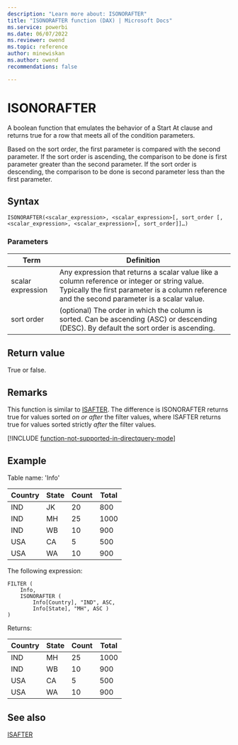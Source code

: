 ```yaml
---
description: "Learn more about: ISONORAFTER"
title: "ISONORAFTER function (DAX) | Microsoft Docs"
ms.service: powerbi 
ms.date: 06/07/2022
ms.reviewer: owend
ms.topic: reference
author: minewiskan
ms.author: owend 
recommendations: false

---
```

# ISONORAFTER
  
A boolean function that emulates the behavior of a Start At clause and returns true for a row that meets all of the condition parameters.
  
Based on the sort order, the first parameter is compared with the second parameter. If the sort order is ascending, the comparison to be done is first parameter greater than the second parameter. If the sort order is descending, the comparison to be done is second parameter less than the first parameter.  
  
## Syntax  
  
```DAX  
ISONORAFTER(<scalar_expression>, <scalar_expression>[, sort_order [, <scalar_expression>, <scalar_expression>[, sort_order]]…)  
```
  
### Parameters  
  
|Term|Definition|  
|--------|--------------|  
|scalar expression|Any expression that returns a scalar value like a column reference or integer or string value. Typically the first parameter is a column reference and the second parameter is a scalar value.|  
|sort order|(optional) The order in which the column is sorted. Can be ascending (ASC) or descending (DESC). By default the sort order is ascending.|  
  
## Return value

True or false.  

## Remarks

This function is similar to [ISAFTER](isafter-function-dax.md). The difference is ISONORAFTER returns true for values sorted *on or after* the filter values, where ISAFTER returns true for values sorted strictly *after* the filter values.

[!INCLUDE [function-not-supported-in-directquery-mode](includes/function-not-supported-in-directquery-mode.md)]

## Example

Table name: 'Info'  
  
|Country|State|Count|Total|  
|-----------|---------|---------|---------|  
|IND|JK|20|800|  
|IND|MH|25|1000|  
|IND|WB|10|900|  
|USA|CA|5|500|  
|USA|WA|10|900|  

The following expression:

```dax
FILTER (
    Info,
    ISONORAFTER (
        Info[Country], "IND", ASC,
        Info[State], "MH", ASC )
)
```

Returns:

|Country|State|Count|Total|  
|-----------|---------|---------|---------|  
|IND|MH|25|1000|  
|IND|WB|10|900|  
|USA|CA|5|500|  
|USA|WA|10|900|  

## See also

[ISAFTER](isafter-function-dax.md)